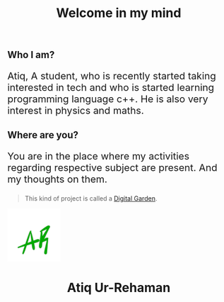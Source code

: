 <h1 align="center">Welcome in my mind</h1>
<br/>

## Who I am?

<p style="font-size:22px;">Atiq, A student, who  is recently started taking interested in tech and who is started learning programming language c++. He is also very interest in physics and maths.</p>

## Where are you?

<p style="font-size:22px;">
You are in the place where my activities regarding respective subject are present. And my thoughts on them.
</p>

> This kind of project is called a <span style="color:#00aa00;"><a href="https://joelhooks.com/digital-garden" target="_blank">Digital Garden</a></span>.

![Hello](../assets/images/logox.png)
<h1 align="center">
  Atiq Ur-Rehaman
</h1>
